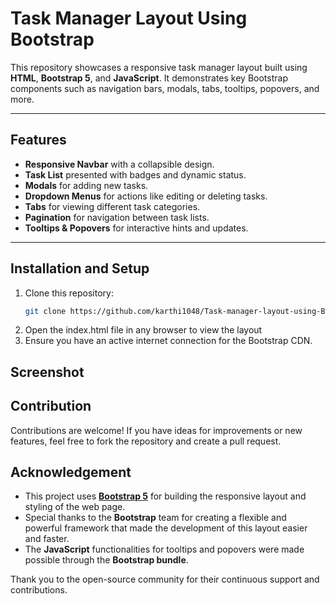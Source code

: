# Task Manager Layout Using Bootstrap

This repository showcases a responsive task manager layout built using **HTML**, **Bootstrap 5**, and **JavaScript**. It demonstrates key Bootstrap components such as navigation bars, modals, tabs, tooltips, popovers, and more.

---

## Features

- **Responsive Navbar** with a collapsible design.
- **Task List** presented with badges and dynamic status.
- **Modals** for adding new tasks.
- **Dropdown Menus** for actions like editing or deleting tasks.
- **Tabs** for viewing different task categories.
- **Pagination** for navigation between task lists.
- **Tooltips & Popovers** for interactive hints and updates.

---

## Installation and Setup

1. Clone this repository:
   ```bash
   git clone https://github.com/karthi1048/Task-manager-layout-using-Bootstrap.git
2. Open the index.html file in any browser to view the layout
3. Ensure you have an active internet connection for the Bootstrap CDN.

## Screenshot

## Contribution
Contributions are welcome! If you have ideas for improvements or new features, feel free to fork the repository and create a pull request.

## Acknowledgement

- This project uses **[Bootstrap 5](https://getbootstrap.com/)** for building the responsive layout and styling of the web page.
- Special thanks to the **Bootstrap** team for creating a flexible and powerful framework that made the development of this layout easier and faster.
- The **JavaScript** functionalities for tooltips and popovers were made possible through the **Bootstrap bundle**.

Thank you to the open-source community for their continuous support and contributions.

